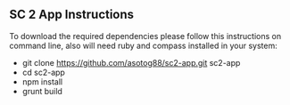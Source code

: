 ## SC 2 App Instructions

To download the required dependencies please follow this instructions on command line, also will need ruby and compass installed in your system:

- git clone https://github.com/asotog88/sc2-app.git sc2-app
- cd sc2-app
- npm install
- grunt build

